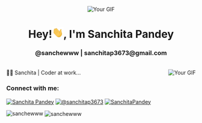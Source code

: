 <p align="center">
  <img src="https://github.com/user-attachments/assets/44a8b546-64fa-412f-8228-27974fdc35a0" alt="Your GIF">
</p>


<h1 align="center">Hey!<img src="https://raw.githubusercontent.com/ABSphreak/ABSphreak/master/gifs/Hi.gif" width="30px">, I'm Sanchita Pandey</h1>

<h3 align="center"> @sanchewww | sanchitap3673@gmail.com </h3>


<br>
<div style="display: flex; align-items: center; justify-content: space-between;">
  <div>
    👨‍💻 Sanchita | Coder at work...
    <br>
  </div>
  <img src="https://github.com/user-attachments/assets/1314610e-cc8d-4d10-999c-30fd8b490e0d" alt="Your GIF" style="max-width: 150px;">
</div>


<h3 align="left">Connect with me:</h3>
<p align="left">
  <a href="https://www.linkedin.com/in/sanchita-pandey-9455b4257/" target="blank"><img align="center" src="https://raw.githubusercontent.com/rahuldkjain/github-profile-readme-generator/master/src/images/icons/Social/linked-in-alt.svg" alt="Sanchita Pandey" height="30" width="40" /></a>
  <a href="https://www.hackerrank.com/profile/sanchitap3673" target="blank"><img align="center" src="https://raw.githubusercontent.com/rahuldkjain/github-profile-readme-generator/master/src/images/icons/Social/hackerrank.svg" alt="@sanchitap3673" height="30" width="40" /></a>
  <a href="https://leetcode.com/u/SanchitaPandey/" target="blank"><img align="center" src="https://raw.githubusercontent.com/rahuldkjain/github-profile-readme-generator/master/src/images/icons/Social/leet-code.svg" alt="SanchitaPandey" height="30" width="40" /></a>
</p>


<p><img align="left" src="https://github-readme-stats.vercel.app/api/top-langs?username=suuraw&show_icons=true&locale=en&layout=compact&theme=dark" alt="sanchewww" /></p>

<p>&nbsp;<img align="center" src="https://github-readme-stats.vercel.app/api?username=suuraw&show_icons=true&locale=en&theme=dark" alt="sanchewww" /></p>


